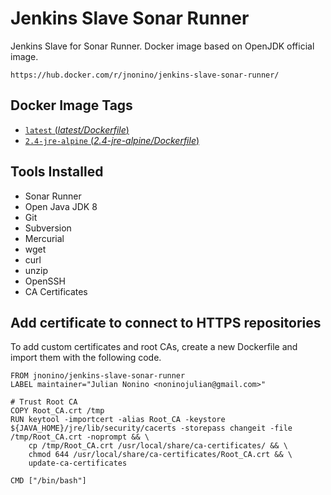 # Jenkins Slave Sonar Runner #

Jenkins Slave for Sonar Runner. Docker image based on OpenJDK official image.

	https://hub.docker.com/r/jnonino/jenkins-slave-sonar-runner/

## Docker Image Tags ##

-	[`latest` (*latest/Dockerfile*)](https://bitbucket.org/jnonino-devops-cloud/jenkins-slave-sonar-runner/src/master/latest/Dockerfile)
-	[`2.4-jre-alpine` (*2.4-jre-alpine/Dockerfile*)](https://bitbucket.org/jnonino-devops-cloud/jenkins-slave-sonar-runner/src/master/2.4-jre-alpine/Dockerfile)

## Tools Installed ##

- Sonar Runner
- Open Java JDK 8
- Git
- Subversion
- Mercurial
- wget
- curl
- unzip
- OpenSSH
- CA Certificates

## Add certificate to connect to HTTPS repositories

To add custom certificates and root CAs, create a new Dockerfile and import them with the following code.

	FROM jnonino/jenkins-slave-sonar-runner
	LABEL maintainer="Julian Nonino <noninojulian@gmail.com>"

	# Trust Root CA
	COPY Root_CA.crt /tmp
	RUN keytool -importcert -alias Root_CA -keystore ${JAVA_HOME}/jre/lib/security/cacerts -storepass changeit -file /tmp/Root_CA.crt -noprompt && \
		cp /tmp/Root_CA.crt /usr/local/share/ca-certificates/ && \
		chmod 644 /usr/local/share/ca-certificates/Root_CA.crt && \
		update-ca-certificates

	CMD ["/bin/bash"]
